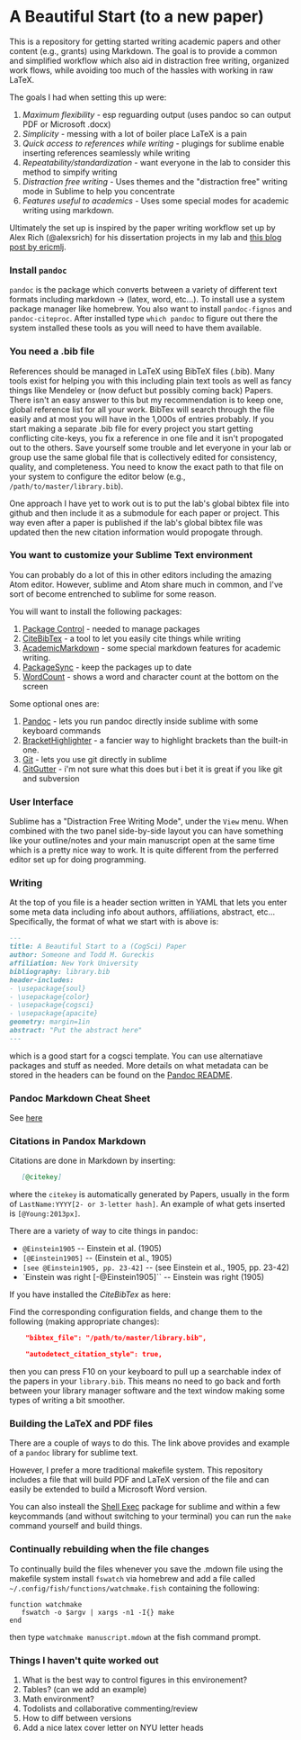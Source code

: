 

# A Beautiful Start (to a new paper)

This is a repository for getting started writing academic papers and other content (e.g., grants) using Markdown.  The goal is to provide a common and simplified workflow which also aid in distraction free writing, organized work flows, while avoiding too much of the hassles with working in raw LaTeX.

The goals I had when setting this up were:

1. *Maximum flexibility* -  esp reguarding output (uses pandoc so can output PDF or Microsoft .docx)
1. *Simplicity* - messing with a lot of boiler place LaTeX is a pain
1. *Quick access to references while writing* - plugings for sublime enable inserting references seamlessly while writing 
1. *Repeatability/standardization* - want everyone in the lab to consider this method to simpify writing
1. *Distraction free writing* - Uses themes and the "distraction free" writing mode in Sublime to help you concentrate
1. *Features useful to academics* - Uses some special modes for academic writing using markdown.

Ultimately the set up is inspired by the paper writing workflow set up by Alex Rich (@alexsrich) for his dissertation projects in my lab and [this blog post by ericmlj](http://www.ericmjl.com/blog/2016/6/22/tooling-up-for-plain-text-academic-writing-in-markdown/).


### Install `pandoc`

`pandoc` is the package which converts between a variety of different text formats including markdown -> (latex, word, etc...).  To install use a system package manager like homebrew.  You also want to install `pandoc-fignos` and `pandoc-citeproc`.  After installed type `which pandoc` to figure out there the system installed these tools as you will need to have them available.

### You need a .bib file

References should be managed in LaTeX using BibTeX files (.bib).  Many tools exist for helping you with this including plain text tools as well as fancy things like Mendeley or (now defuct but possibly coming back) Papers.  There isn't an easy answer to this but my recommendation is to keep one, global reference list for all your work.  BibTex will search through the file easily and at most you will have in the 1,000s of entries probably.  If you start making a separate .bib file for every project you start getting conflicting cite-keys, you fix a reference in one file and it isn't propogated out to the others.  Save yourself some trouble and let everyone in your lab or group use the same global file that is collectively edited for consistency, quality, and completeness.  You need to know the exact path to that file on your system to configure the editor below (e.g., `/path/to/master/library.bib`).

One approach I have yet to work out is to put the lab's global bibtex file into github and then include it as a submodule for each paper or project.
This way even after a paper is published if the lab's global bibtex file was updated then the new citation information would propogate through.

### You want to customize your Sublime Text environment

You can probably do a lot of this in other editors including the amazing Atom editor.  However, sublime and Atom share much in common, and I've sort of become entrenched to sublime for some reason.

You will want to install the following packages:

1. [Package Control](https://packagecontrol.io/installation) - needed to manage packages
1. [CiteBibTex](https://packagecontrol.io/packages/CiteBibtex) - a tool to let you easily cite things while writing
1. [AcademicMarkdown](https://packagecontrol.io/packages/AcademicMarkdown) - some special markdown features for academic writing.
1. [PackageSync](https://packagecontrol.io/packages/PackageSync) - keep the packages up to date
1. [WordCount](https://packagecontrol.io/packages/WordCount) - shows a word and character count at the bottom on the screen

Some optional ones are:
1. [Pandoc](https://packagecontrol.io/packages/Pandoc) - lets you run pandoc directly inside sublime with some keyboard commands
1. [BracketHighlighter](https://packagecontrol.io/packages/BracketHighlighter) - a fancier way to highlight brackets than the built-in one.
1. [Git](https://packagecontrol.io/packages/Git) - lets you use git directly in sublime
1. [GitGutter](https://packagecontrol.io/packages/GitGutter) - i'm not sure what this does but i bet it is great if you like git and subversion



### User Interface

Sublime has a "Distraction Free Writing Mode", under the `View` menu.  When combined with the two panel side-by-side layout you can have something like your outline/notes and your main manuscript open at the same time which is a pretty nice way to work.  It is quite different from the perferred editor set up for doing programming.

### Writing

At the top of you file is a header section written in YAML that lets you enter some meta data including info about authors, affiliations, abstract, etc...
Specifically, the format of what we start with is above is:

```markdown
---
title: A Beautiful Start to a (CogSci) Paper
author: Someone and Todd M. Gureckis
affiliation: New York University
bibliography: library.bib
header-includes:
- \usepackage{soul}
- \usepackage{color}
- \usepackage{cogsci}
- \usepackage{apacite}
geometry: margin=1in
abstract: "Put the abstract here"
---
```

which is a good start for a cogsci template.  You can use alternatiave packages and stuff as needed.  More details on what metadata can be stored in the headers can be found on the [Pandoc README](http://pandoc.org/README.html).

### Pandoc Markdown Cheat Sheet

See [here](https://github.com/dsanson/Pandoc.tmbundle/blob/master/Support/doc/cheatsheet.markdown)

### Citations in Pandox Markdown

Citations are done in Markdown by inserting:

```markdown
   [@citekey]
```

where the `citekey` is automatically generated by Papers, usually in the form of `LastName:YYYY[2- or 3-letter hash]`. An example of what gets inserted is `[@Young:2013px]`. 

There are a variety of way to cite things in pandoc:

- `@Einstein1905` -- Einstein et al. (1905)
- `[@Einstein1905]` -- (Einstein et al., 1905)
- `[see @Einstein1905, pp. 23-42]` -- (see Einstein et al., 1905, pp. 23-42)
- `Einstein was right [-@Einstein1905]`` -- Einstein was right (1905)

If you have installed the *CiteBibTex* as here:

Find the corresponding configuration fields, and change them to the following (making appropriate changes):

```json
    "bibtex_file": "/path/to/master/library.bib",
```
```json
    "autodetect_citation_style": true,
```

then you can press F10 on your keyboard to pull up a searchable index of the papers in your `library.bib`.  This means no need to go back and forth between your library manager software and the text window making some types of writing a bit smoother.


### Building the LaTeX and PDF files

There are a couple of ways to do this.  The link above provides and example of a `pandoc` library for sublime text.  

However, I prefer a more traditional makefile system.  This repository includes a file that will build PDF and LaTeX version of the file and can easily be extended to build a Microsoft Word version.

You can also insteall the [Shell Exec](https://packagecontrol.io/packages/Shell%20Exec) package for sublime and within a few keycommands (and without switching to your terminal) you can run the `make` command yourself and build things.


### Continually rebuilding when the file changes

To continually build the files whenever you save the .mdown file using the makefile system install `fswatch` via homebrew and add a file called `~/.config/fish/functions/watchmake.fish`
containing the following:
```
function watchmake
   fswatch -o $argv | xargs -n1 -I{} make
end
```

then type `watchmake manuscript.mdown` at the fish command prompt.


### Things I haven't quite worked out

1. What is the best way to control figures in this environement?
1. Tables? (can we add an example)
1. Math environment?
1. Todolists and collaborative commenting/review
1. How to diff between versions
1. Add a nice latex cover letter on NYU letter heads
